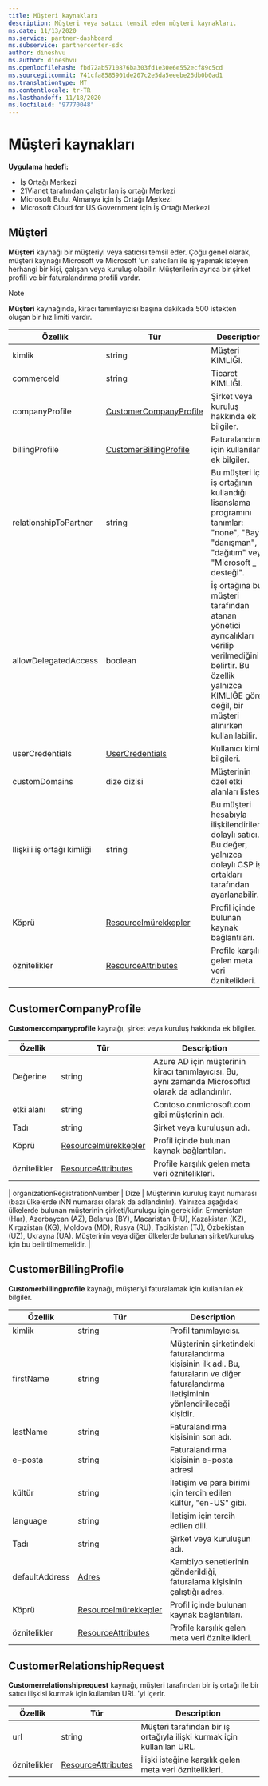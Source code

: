 ```yaml
---
title: Müşteri kaynakları
description: Müşteri veya satıcı temsil eden müşteri kaynakları.
ms.date: 11/13/2020
ms.service: partner-dashboard
ms.subservice: partnercenter-sdk
author: dineshvu
ms.author: dineshvu
ms.openlocfilehash: fbd72ab5710876ba303fd1e30e6e552ecf89c5cd
ms.sourcegitcommit: 741cfa8585901de207c2e5da5eeebe26db0b0ad1
ms.translationtype: MT
ms.contentlocale: tr-TR
ms.lasthandoff: 11/18/2020
ms.locfileid: "97770048"
---
```

# <a name="customer-resources"></a>Müşteri kaynakları

**Uygulama hedefi:**

- İş Ortağı Merkezi
- 21Vianet tarafından çalıştırılan iş ortağı Merkezi
- Microsoft Bulut Almanya için İş Ortağı Merkezi
- Microsoft Cloud for US Government için İş Ortağı Merkezi

## <a name="customer"></a>Müşteri

**Müşteri** kaynağı bir müşteriyi veya satıcısı temsil eder. Çoğu genel olarak, müşteri kaynağı Microsoft ve Microsoft 'un satıcıları ile iş yapmak isteyen herhangi bir kişi, çalışan veya kuruluş olabilir. Müşterilerin ayrıca bir şirket profili ve bir faturalandırma profili vardır.

>[!NOTE]
>**Müşteri** kaynağında, kiracı tanımlayıcısı başına dakikada 500 istekten oluşan bir hız limiti vardır.

| Özellik              | Tür                                                             | Description                                                                                                                                  |
|-----------------------|------------------------------------------------------------------|----------------------------------------------------------------------------------------------------------------------------------------------|
| kimlik                    | string                                                           | Müşteri KIMLIĞI.                                                                                                                             |
| commerceId            | string                                                           | Ticaret KIMLIĞI.                                                                                                                             |
| companyProfile        | [CustomerCompanyProfile](#customercompanyprofile)                | Şirket veya kuruluş hakkında ek bilgiler.                                                                                    |
| billingProfile        | [CustomerBillingProfile](#customerbillingprofile)                | Faturalandırma için kullanılan ek bilgiler.                                                                                                     |
| relationshipToPartner | string                                                           | Bu müşteri için iş ortağının kullandığı lisanslama programını tanımlar: "none", "Bayi", "danışman", "dağıtım" veya "Microsoft \_ desteği". |
| allowDelegatedAccess  | boolean                                                          | İş ortağına bu müşteri tarafından atanan yönetici ayrıcalıkları verilip verilmediğini belirtir. Bu özellik yalnızca KIMLIĞE göre değil, bir müşteri alınırken kullanılabilir.                                                         |
| userCredentials       | [UserCredentials](user-resources.md#usercredentials) | Kullanıcı kimlik bilgileri.                                                                                                                        |
| customDomains         | dize dizisi                                                 | Müşterinin özel etki alanları listesi.                                                                                                        |
| Ilişkili iş ortağı kimliği   | string                                                           | Bu müşteri hesabıyla ilişkilendirilen dolaylı satıcı. Bu değer, yalnızca dolaylı CSP iş ortakları tarafından ayarlanabilir.                              |
| Köprü                 | [Resourcelmürekkepler](utility-resources.md#resourcelinks)             | Profil içinde bulunan kaynak bağlantıları.                                                                                             |
| öznitelikler            | [ResourceAttributes](utility-resources.md#resourceattributes)   | Profile karşılık gelen meta veri öznitelikleri.                                                                                        |

## <a name="customercompanyprofile"></a>CustomerCompanyProfile

**Customercompanyprofile** kaynağı, şirket veya kuruluş hakkında ek bilgiler.

| Özellik    | Tür                                                           | Description                                                                       |
|-------------|----------------------------------------------------------------|-----------------------------------------------------------------------------------|
| Değerine    | string                                                         | Azure AD için müşterinin kiracı tanımlayıcısı. Bu, aynı zamanda Microsoftıd olarak da adlandırılır. |
| etki alanı      | string                                                         | Contoso.onmicrosoft.com gibi müşterinin adı.                             |
| Tadı | string                                                         | Şirket veya kuruluşun adı.                                          |
| Köprü       | [Resourcelmürekkepler](utility-resources.md#resourcelinks)           | Profil içinde bulunan kaynak bağlantıları.                                  |
| öznitelikler  | [ResourceAttributes](utility-resources.md#resourceattributes) | Profile karşılık gelen meta veri öznitelikleri.                             |

| organizationRegistrationNumber | Dize | Müşterinin kuruluş kayıt numarası (bazı ülkelerde ıNN numarası olarak da adlandırılır). Yalnızca aşağıdaki ülkelerde bulunan müşterinin şirketi/kuruluşu için gereklidir. Ermenistan (Har), Azerbaycan (AZ), Belarus (BY), Macaristan (HU), Kazakistan (KZ), Kırgızistan (KG), Moldova (MD), Rusya (RU), Tacikistan (TJ), Özbekistan (UZ), Ukrayna (UA). Müşterinin veya diğer ülkelerde bulunan şirket/kuruluş için bu belirtilmemelidir. |


## <a name="customerbillingprofile"></a>CustomerBillingProfile

**Customerbillingprofile** kaynağı, müşteriyi faturalamak için kullanılan ek bilgiler.

| Özellik       | Tür                                                           | Description                                                                                                                                            |
|----------------|----------------------------------------------------------------|--------------------------------------------------------------------------------------------------------------------------------------------------------|
| kimlik             | string                                                         | Profil tanımlayıcısı.                                                                                                                                |
| firstName      | string                                                         | Müşterinin şirketindeki faturalandırma kişisinin ilk adı. Bu, faturaların ve diğer faturalandırma iletişiminin yönlendirileceği kişidir. |
| lastName       | string                                                         | Faturalandırma kişisinin son adı.                                                                                                                  |
| e-posta          | string                                                         | Faturalandırma kişisinin e-posta adresi                                                                                                                    |
| kültür        | string                                                         | İletişim ve para birimi için tercih edilen kültür, "en-US" gibi.                                                                               |
| language       | string                                                         | İletişim için tercih edilen dili.                                                                                                            |
| Tadı    | string                                                         | Şirket veya kuruluşun adı.                                                                                                               |
| defaultAddress | [Adres](utility-resources.md#address)                       | Kambiyo senetlerinin gönderildiği, faturalama kişisinin çalıştığı adres.                                                                                   |
| Köprü          | [Resourcelmürekkepler](utility-resources.md#resourcelinks)           | Profil içinde bulunan kaynak bağlantıları.                                                                                                       |
| öznitelikler     | [ResourceAttributes](utility-resources.md#resourceattributes) | Profile karşılık gelen meta veri öznitelikleri.                                                                                                  |

## <a name="customerrelationshiprequest"></a>CustomerRelationshipRequest

**Customerrelationshiprequest** kaynağı, müşteri tarafından bir iş ortağı ile bir satıcı ilişkisi kurmak için kullanılan URL 'yi içerir.

| Özellik   | Tür                                                           | Description                                                              |
|------------|----------------------------------------------------------------|--------------------------------------------------------------------------|
| url        | string                                                         | Müşteri tarafından bir iş ortağıyla ilişki kurmak için kullanılan URL. |
| öznitelikler | [ResourceAttributes](utility-resources.md#resourceattributes) | İlişki isteğine karşılık gelen meta veri öznitelikleri.       |